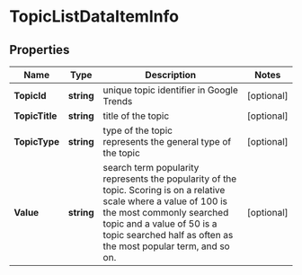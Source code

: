 # TopicListDataItemInfo


## Properties

| Name | Type | Description | Notes |
|------------ | ------------- | ------------- | -------------|
**TopicId** | **string** | unique topic identifier in Google Trends |[optional]|
**TopicTitle** | **string** | title of the topic |[optional]|
**TopicType** | **string** | type of the topic<br>represents the general type of the topic |[optional]|
**Value** | **string** | search term popularity<br>represents the popularity of the topic. Scoring is on a relative scale where a value of 100 is the most commonly searched topic and a value of 50 is a topic searched half as often as the most popular term, and so on. |[optional]|